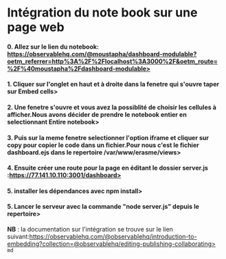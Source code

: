 
# Intégration du note book sur une page web
#### 0. Allez sur le lien du notebook: https://observablehq.com/@moustapha/dashboard-modulable?oetm_referrer=http%3A%2F%2Flocalhost%3A3000%2F&oetm_route=%2F%40moustapha%2Fdashboard-modulable>
#### 1. Cliquer sur l'onglet en haut et à droite dans la fenetre qui s'ouvre taper sur Embed cells>
#### 2. Une fenetre s'ouvre et vous avez la possiblité de choisir les cellules à afficher.Nous avons décider de prendre le notebook entier en selectionnant Entire notebook>
#### 3. Puis sur la meme fenetre selectionner l'option iframe et cliquer sur copy pour copier le code dans un fichier.Pour nous c'est le fichier dashboard.ejs dans le repertoire /var/www/erasme/views>
#### 4. Ensuite créer une route pour la page en éditant le dossier server.js :https://77.141.10.110:3001/dashboard>
#### 5. installer les dépendances avec npm install>
#### 5. Lancer le serveur avec la commande "node server.js" depuis le repertoire>

**NB** : la documentation sur l'intégration se trouve sur le lien suivant:https://observablehq.com/@observablehq/introduction-to-embedding?collection=@observablehq/editing-publishing-collaborating>
`
md`
